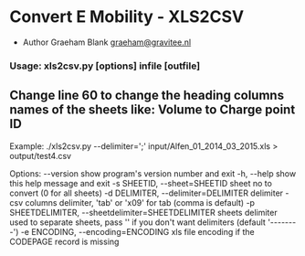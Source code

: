 # Convert E Mobility - XLS2CSV
* Author Graeham Blank <graeham@gravitee.nl>

### Usage: xls2csv.py [options] infile [outfile]
## Change line 60 to change the heading columns names of the sheets like: Volume to Charge point ID

Example:
./xls2csv.py --delimiter=';' input/Alfen_01_2014_03_2015.xls > output/test4.csv


Options:
  --version             show program's version number and exit
  -h, --help            show this help message and exit
  -s SHEETID, --sheet=SHEETID
                        sheet no to convert (0 for all sheets)
  -d DELIMITER, --delimiter=DELIMITER
                        delimiter - csv columns delimiter, 'tab' or 'x09' for
                        tab (comma is default)
  -p SHEETDELIMITER, --sheetdelimiter=SHEETDELIMITER
                        sheets delimiter used to separate sheets, pass '' if
                        you don't want delimiters (default '--------')
  -e ENCODING, --encoding=ENCODING
                        xls file encoding if the CODEPAGE record is missing
